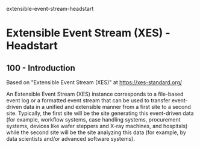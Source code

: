 extensible-event-stream-headstart
# Extensible Event Stream (XES) - Headstart

## 100 - Introduction

Based on "Extensible Event Stream (XES)" at https://xes-standard.org/

An Extensible Event Stream (XES) instance corresponds to a file-based event log or a formatted event stream that can be used to transfer event-driven data in a unified and extensible manner from a first site to a second site. Typically, the first site will be the site generating this event-driven data (for example, workflow systems, case handling systems, procurement systems, devices like wafer steppers and X-ray machines, and hospitals) while the second site will be the site analyzing this data (for example, by data scientists and/or advanced software systems).
